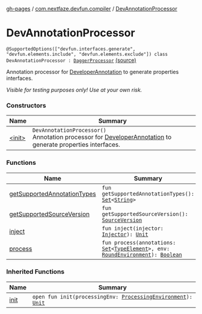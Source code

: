 [gh-pages](../../index.md) / [com.nextfaze.devfun.compiler](../index.md) / [DevAnnotationProcessor](./index.md)

# DevAnnotationProcessor

`@SupportedOptions(["devfun.interfaces.generate", "devfun.elements.include", "devfun.elements.exclude"]) class DevAnnotationProcessor : `[`DaggerProcessor`](../-dagger-processor/index.md) [(source)](https://github.com/NextFaze/dev-fun/tree/master/devfun-compiler/src/main/java/com/nextfaze/devfun/compiler/DevAnnotationProcessor.kt#L51)

Annotation processor for [DeveloperAnnotation](../../com.nextfaze.devfun/-developer-annotation/index.md) to generate properties interfaces.

*Visible for testing purposes only! Use at your own risk.*

### Constructors

| Name | Summary |
|---|---|
| [&lt;init&gt;](-init-.md) | `DevAnnotationProcessor()`<br>Annotation processor for [DeveloperAnnotation](../../com.nextfaze.devfun/-developer-annotation/index.md) to generate properties interfaces. |

### Functions

| Name | Summary |
|---|---|
| [getSupportedAnnotationTypes](get-supported-annotation-types.md) | `fun getSupportedAnnotationTypes(): `[`Set`](https://kotlinlang.org/api/latest/jvm/stdlib/kotlin.collections/-set/index.html)`<`[`String`](https://kotlinlang.org/api/latest/jvm/stdlib/kotlin/-string/index.html)`>` |
| [getSupportedSourceVersion](get-supported-source-version.md) | `fun getSupportedSourceVersion(): `[`SourceVersion`](http://docs.oracle.com/javase/6/docs/api/javax/lang/model/SourceVersion.html) |
| [inject](inject.md) | `fun inject(injector: `[`Injector`](../-injector/index.md)`): `[`Unit`](https://kotlinlang.org/api/latest/jvm/stdlib/kotlin/-unit/index.html) |
| [process](process.md) | `fun process(annotations: `[`Set`](https://kotlinlang.org/api/latest/jvm/stdlib/kotlin.collections/-set/index.html)`<`[`TypeElement`](http://docs.oracle.com/javase/6/docs/api/javax/lang/model/element/TypeElement.html)`>, env: `[`RoundEnvironment`](http://docs.oracle.com/javase/6/docs/api/javax/annotation/processing/RoundEnvironment.html)`): `[`Boolean`](https://kotlinlang.org/api/latest/jvm/stdlib/kotlin/-boolean/index.html) |

### Inherited Functions

| Name | Summary |
|---|---|
| [init](../-dagger-processor/init.md) | `open fun init(processingEnv: `[`ProcessingEnvironment`](http://docs.oracle.com/javase/6/docs/api/javax/annotation/processing/ProcessingEnvironment.html)`): `[`Unit`](https://kotlinlang.org/api/latest/jvm/stdlib/kotlin/-unit/index.html) |
